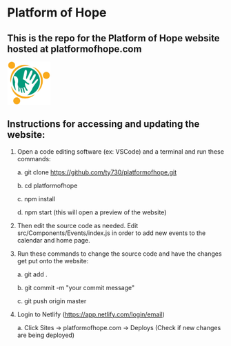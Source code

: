 # Platform of Hope
## This is the repo for the Platform of Hope website hosted at platformofhope.com

<img src="./src/images/pohlogo.png" alt="drawing" width="100" height="100" />

## Instructions for accessing and updating the website:

1. Open a code editing software (ex: VSCode) and a terminal and run these commands:

    a. git clone https://github.com/ty730/platformofhope.git

    b. cd platformofhope

    c. npm install

    d. npm start (this will open a preview of the website)

2. Then edit the source code as needed. Edit src/Components/Events/index.js in order to add new events to the calendar and home page.

3. Run these commands to change the source code and have the changes get put onto the website:

    a. git add .

    b. git commit -m "your commit message"

    c. git push origin master

4. Login to Netlify (https://app.netlify.com/login/email)

    a. Click Sites -> platformofhope.com -> Deploys (Check if new changes are being deployed)

<!--
Here are some general steps to update the page, let me know if anyone has questions about these since they can be complicated to follow.
1. On GitHub, fork and clone this repository that stores the code for the website: https://github.com/ty730/platformofhope
2. Then edit the source code as needed. Edit src/Components/Events/index.js in order to add new events to the calendar and home page.
3. Commit and push the changes made back to GitHub
4. Login to Netlify (https://app.netlify.com/login/email)
5. Click Sites -> platformofhope.com -> Site Settings -> Build & Deploy -> Manage repository -> Link to a different repository
6. Then select your repository that you made the changes to and you should be able to deploy the updated version!
Note: if whoever is making updates is having trouble with Netlify they can also make a pull request to my repository and it should automatically update the website. Since my repository is set up for automatic deployment to Netlify currently.
 -->